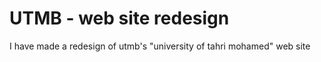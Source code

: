 # UTMB - web site redesign

I have made a redesign of utmb's "university of tahri mohamed" web site

